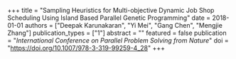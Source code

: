 +++
title = "Sampling Heuristics for Multi-objective Dynamic Job Shop Scheduling Using Island Based Parallel Genetic Programming"
date = 2018-01-01
authors = ["Deepak Karunakaran", "Yi Mei", "Gang Chen", "Mengjie Zhang"]
publication_types = ["1"]
abstract = ""
featured = false
publication = "*International Conference on Parallel Problem Solving from Nature*"
doi = "https://doi.org/10.1007/978-3-319-99259-4_28"
+++

